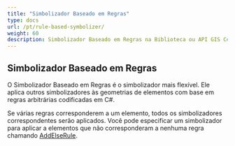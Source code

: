 ```yaml
---
title: "Simbolizador Baseado em Regras"
type: docs
url: /pt/rule-based-symbolizer/
weight: 60
description: Simbolizador Baseado em Regras na Biblioteca ou API GIS C# aplica outros simbolizadores às geometrias de elementos com base em regras arbitrárias codificadas em C#.
---
```


## **Simbolizador Baseado em Regras**
O Simbolizador Baseado em Regras é o simbolizador mais flexível. Ele aplica outros simbolizadores às geometrias de elementos com base em regras arbitrárias codificadas em C#.

Se várias regras corresponderem a um elemento, todos os simbolizadores correspondentes serão aplicados. Você pode especificar um simbolizador para aplicar a elementos que não corresponderam a nenhuma regra chamando [AddElseRule](https://reference.aspose.com/gis/net/aspose.gis.rendering.symbolizers/rulebasedsymbolizer/methods/addelserule).
